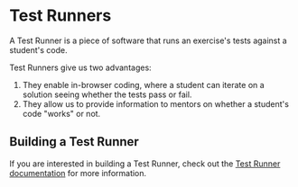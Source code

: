 # Test Runners

A Test Runner is a piece of software that runs an exercise's tests against a student's code.

Test Runners give us two advantages:

1. They enable in-browser coding, where a student can iterate on a solution seeing whether the tests pass or fail.
2. They allow us to provide information to mentors on whether a student's code "works" or not.

## Building a Test Runner

If you are interested in building a Test Runner, check out the [Test Runner documentation](/docs/building/tooling/test-runners) for more information.

